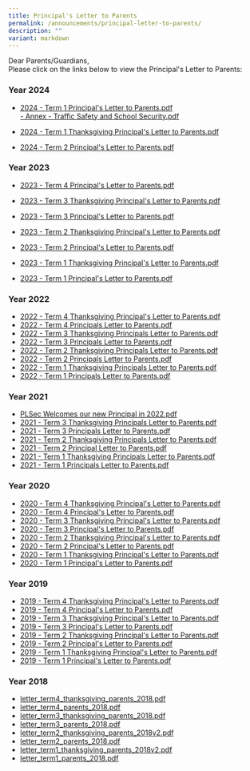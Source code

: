 ```yaml
---
title: Principal's Letter to Parents
permalink: /announcements/principal-letter-to-parents/
description: ""
variant: markdown
---
```

Dear Parents/Guardians,&nbsp;  
Please click on the links below to view the Principal's Letter to Parents:  
  
### Year 2024
* [2024 - Term 1 Principal's Letter to Parents.pdf](/files/2024___Term_1_Principal_s_Letter_to_Parents.pdf)<br>
[- Annex - Traffic Safety and School Security.pdf](/files/Annex___Traffic_Safety_and_School_Security.pdf)

* [2024 - Term 1 Thanksgiving Principal's Letter to Parents.pdf](/files/2024___Term_1_Thanksgiving_Principal_s_Letter_to_Parents.pdf)
* [2024 - Term 2 Principal's Letter to Parents.pdf](/files/2024___Term_2_Principal_s_Letter_to_Parents.pdf)

### Year 2023

* [2023 - Term 4 Principal's Letter to Parents.pdf](/files/2023%20-%20term%204%20principal's%20letter%20to%20parents%20(final).pdf)

* [2023 - Term 3 Thanksgiving Principal's Letter to Parents.pdf](/files/2023%20-%20term%203%20thanksgiving%20principal's%20letter%20to%20parents.pdf)

* [2023 - Term 3 Principal's Letter to Parents.pdf](/files/2023%20-%20term%203%20principals%20letter%20to%20parents.pdf)

* [2023 - Term 2 Thanksgiving Principal's Letter to Parents.pdf](/files/2023%20-%20term%202%20thanksgiving%20principals%20letter%20to%20parents.pdf)

* [2023 - Term 2 Principal's Letter to Parents.pdf](/files/2023%20-%20Term%202%20Principals%20Letter%20to%20Parents.pdf)

* [2023 - Term 1 Thanksgiving Principal's Letter to Parents.pdf](/files/2023%20-%20Term%201%20Thanksgiving%20Principals%20Letter%20to%20Parents.pdf)<br>
* [2023 - Term 1 Principal's Letter to Parents.pdf](/files/2023%20-%20Term%201%20Principals%20Letter%20to%20Parents.pdf)<br>

### Year 2022

* [2022 - Term 4 Thanksgiving Principal's Letter to Parents.pdf](/files/2022%20-%20Term%204%20Thanksgiving%20Principals%20Letter%20to%20Parents.pdf)
* [2022 - Term 4 Principals Letter to Parents.pdf](/files/2022%20-%20Term%204%20Principals%20Letter%20to%20Parents.pdf)
* [2022 - Term 3 Thanksgiving Principals Letter to Parents.pdf](/files/2022%20-%20Term%203%20Thanksgiving%20Principals%20Letter%20to%20Parents.pdf)
* [2022 - Term 3 Principals Letter to Parents.pdf](/files/2022%20-%20Term%203%20Principals%20Letter%20to%20Parents.pdf)
* [2022 - Term 2 Thanksgiving Principals Letter to Parents.pdf](/files/2022%20-%20Term%202%20Thanksgiving%20Principals%20Letter%20to%20Parents.pdf)
* [2022 - Term 2 Principals Letter to Parents.pdf](/files/2022%20-%20Term%202%20Principals%20Letter%20to%20Parents.pdf)
* [2022 - Term 1 Thanksgiving Principals Letter to Parents.pdf](/files/2022%20-%20Term%201%20Thanksgiving%20Principals%20Letter%20to%20Parents.pdf)
* [2022 - Term 1 Principals Letter to Parents.pdf](/files/2022%20-%20Term%201%20Principals%20Letter%20to%20Parents.pdf)

### Year 2021

* [PLSec Welcomes our new Principal in 2022.pdf](/files/PLSec%20Welcomes%20our%20new%20Principal%20in%202022.pdf)
* [2021 - Term 3 Thanksgiving Principals Letter to Parents.pdf](/files/2021%20-%20Term%203%20Thanksgiving%20Principals%20Letter%20to%20Parents.pdf)
* [2021 - Term 3 Principals Letter to Parents.pdf](/files/2021%20-%20Term%203%20Principals%20Letter%20to%20Parents.pdf)
* [2021 - Term 2 Thanksgiving Principals Letter to Parents.pdf](/files/2021%20-%20Term%202%20Thanksgiving%20Principals%20Letter%20to%20Parents.pdf)
* [2021 - Term 2 Principal Letter to Parents.pdf](/files/2021%20-%20Term%202%20Principal%20Letter%20to%20Parents.pdf)
* [2021 - Term 1 Thanksgiving Principals Letter to Parents.pdf](/files/2021%20-%20Term%201%20Thanksgiving%20Principals%20Letter%20to%20Parents.pdf)
* [2021 - Term 1 Principals Letter to Parents.pdf](/files/2021%20-%20Term%201%20Principals%20Letter%20to%20Parents.pdf)

### Year 2020

* [2020 - Term 4 Thanksgiving Principal's Letter to Parents.pdf](/files/2020%20-%20Term%204%20Thanksgiving%20Principal's%20Letter%20to%20Parents.pdf)
* [2020 - Term 4 Principal's Letter to Parents.pdf](/files/2020%20-%20Term%204%20Principal's%20Letter%20to%20Parents_v2.pdf)
* [2020 - Term 3 Thanksgiving Principal's Letter to Parents.pdf](/files/2020%20-%20Term%203%20Thanksgiving%20Principal's%20Letter%20to%20Parents.pdf)
* [2020 - Term 3 Principal's Letter to Parents.pdf](/files/2020%20-%20Term%203%20Principal's%20Letter%20to%20Parents.pdf)
* [2020 - Term 2 Thanksgiving Principal's Letter to Parents.pdf](/files/2020%20-%20Term%202%20Thanksgiving%20Principal's%20Letter%20to%20Parents.pdf)
* [2020 - Term 2 Principal's Letter to Parents.pdf](/files/2020%20-%20Term%202%20Principal's%20Letter%20to%20Parents.pdf)
* [2020 - Term 1 Thanksgiving Principal's Letter to Parents.pdf](/files/2020%20-%20Term%201%20Thanksgiving%20Principal's%20Letter%20to%20Parents.pdf)
* [2020 - Term 1 Principal's Letter to Parents.pdf](/files/2020%20-%20Term%201%20Principal's%20Letter%20to%20Parents.pdf)

### Year 2019

* [2019 - Term 4 Thanksgiving Principal's Letter to Parents.pdf](/files/2019%20-%20Term%204%20Thanksgiving%20Principal's%20Letter%20to%20Parents.pdf)
* [2019 - Term 4 Principal's Letter to Parents.pdf](/files/2019%20-%20Term%204%20Principal's%20Letter%20to%20Parents.pdf)
* [2019 - Term 3 Thanksgiving Principal's Letter to Parents.pdf](/files/2019%20-%20Term%203%20Thanksgiving%20Principal's%20Letter%20to%20Parents.pdf)
* [2019 - Term 3 Principal's Letter to Parents.pdf](/files/2019%20-%20Term%203%20Principal's%20Letter%20to%20Parents.pdf)
* [2019 - Term 2 Thanksgiving Principal's Letter to Parents.pdf](/files/2019%20-%20Term%202%20Thanksgiving%20Principal's%20Letter%20to%20Parents.pdf)
* [2019 - Term 2 Principal's Letter to Parents.pdf](/files/2019%20-%20Term%202%20Principal's%20Letter%20to%20Parents.pdf)
* [2019 - Term 1 Thanksgiving Principal's Letter to Parents.pdf](/files/2019%20-%20Term%201%20Thanksgiving%20Principal's%20Letter%20to%20Parents.pdf)
* [2019 - Term 1 Principal's Letter to Parents.pdf](/files/2019%20-%20Term%201%20Principal's%20Letter%20to%20Parents.pdf)

### Year 2018

* [letter_term4_thanksgiving_parents_2018.pdf](/files/letter_term4_thanksgiving_parents_2018.pdf)
* [letter_term4_parents_2018.pdf](/files/letter_term4_parents_2018.pdf)
* [letter_term3_thanksgiving_parents_2018.pdf](/files/letter_term3_thanksgiving_parents_2018.pdf)
* [letter_term3_parents_2018.pdf](/files/letter_term3_parents_2018.pdf)
* [letter_term2_thanksgiving_parents_2018v2.pdf](/files/letter_term2_thanksgiving_parents_2018v2.pdf)
* [letter_term2_parents_2018.pdf](/files/letter_term2_parents_2018.pdf)
* [letter_term1_thanksgiving_parents_2018v2.pdf](/files/letter_term1_thanksgiving_parents_2018v2.pdf)
* [letter_term1_parents_2018.pdf](/files/letter_term1_parents_2018.pdf)